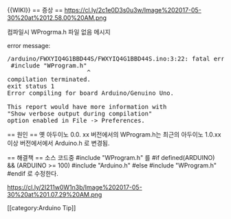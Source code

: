 {{WIKI}}
== 증상 ==
https://cl.ly/2c1e0D3s0u3w/Image%202017-05-30%20at%2012.58.00%20AM.png

컴파일시 WProgrma.h 파일 없음 메시지

error message:
<pre>
/arduino/FWXYIQ4G1BBD44S/FWXYIQ4G1BBD44S.ino:3:22: fatal error: WProgram.h: No such file or directory
 #include "WProgram.h"
                      ^
compilation terminated.
exit status 1
Error compiling for board Arduino/Genuino Uno.

This report would have more information with
"Show verbose output during compilation"
option enabled in File -> Preferences.
</pre>

== 원인 ==
옛 아두이노 0.0. xx 버전에서의 WProgram.h는 최근의 아두이노 1.0.xx 이상 버전에서에서 Arduino.h 로 변경됨.

== 해결책 ==
소스 코드중
<syntaxhighlight lan="arduino">
#include "WProgram.h"
</syntaxhighlight>
를
<syntaxhighlight lan="arduino">
#if defined(ARDUINO) && (ARDUINO >= 100)
  #include "Arduino.h"
#else
  #include "WProgram.h"
#endif
</syntaxhighlight>
로 수정한다.

https://cl.ly/2I211w0W1n3b/Image%202017-05-30%20at%201.07.29%20AM.png

[[category:Arduino Tip]]
